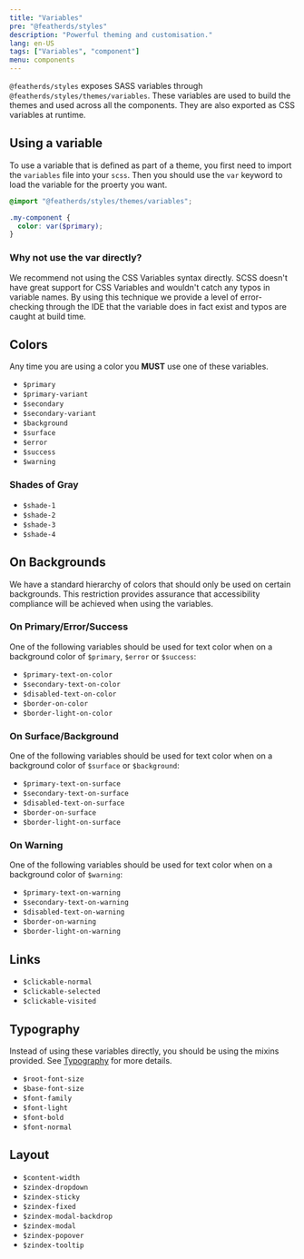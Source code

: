 ```yaml
---
title: "Variables"
pre: "@featherds/styles"
description: "Powerful theming and customisation."
lang: en-US
tags: ["Variables", "component"]
menu: components
---
```


`@featherds/styles` exposes SASS variables through `@featherds/styles/themes/variables`. These variables are used to build the themes and used across all the components. They are also exported as CSS variables at runtime.

## Using a variable

To use a variable that is defined as part of a theme, you first need to import the `variables` file into your `scss`. Then you should use the `var` keyword to load the variable for the proerty you want.

```scss
@import "@featherds/styles/themes/variables";

.my-component {
  color: var($primary);
}
```

### Why not use the var directly?

We recommend not using the CSS Variables syntax directly. SCSS doesn't have great support for CSS Variables and wouldn't catch any typos in variable names. By using this technique we provide a level of error-checking through the IDE that the variable does in fact exist and typos are caught at build time.

## Colors

Any time you are using a color you **MUST** use one of these variables.

- `$primary`
- `$primary-variant`
- `$secondary`
- `$secondary-variant`
- `$background`
- `$surface`
- `$error`
- `$success`
- `$warning`

### Shades of Gray

- `$shade-1`
- `$shade-2`
- `$shade-3`
- `$shade-4`

## On Backgrounds

We have a standard hierarchy of colors that should only be used on certain backgrounds. This restriction provides assurance that accessibility compliance will be achieved when using the variables.

### On Primary/Error/Success

One of the following variables should be used for text color when on a background color of `$primary`, `$error` or `$success`:

- `$primary-text-on-color`
- `$secondary-text-on-color`
- `$disabled-text-on-color`
- `$border-on-color`
- `$border-light-on-color`

### On Surface/Background

One of the following variables should be used for text color when on a background color of `$surface` or `$background`:

- `$primary-text-on-surface`
- `$secondary-text-on-surface`
- `$disabled-text-on-surface`
- `$border-on-surface`
- `$border-light-on-surface`

### On Warning

One of the following variables should be used for text color when on a background color of `$warning`:

- `$primary-text-on-warning`
- `$secondary-text-on-warning`
- `$disabled-text-on-warning`
- `$border-on-warning`
- `$border-light-on-warning`

## Links

- `$clickable-normal`
- `$clickable-selected`
- `$clickable-visited`

## Typography

Instead of using these variables directly, you should be using the mixins provided. See [Typography](../Typography/) for more details.

- `$root-font-size`
- `$base-font-size`
- `$font-family`
- `$font-light`
- `$font-bold`
- `$font-normal`

## Layout

- `$content-width`
- `$zindex-dropdown`
- `$zindex-sticky`
- `$zindex-fixed`
- `$zindex-modal-backdrop`
- `$zindex-modal`
- `$zindex-popover`
- `$zindex-tooltip`
